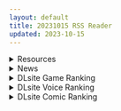 ```yaml
---
layout: default
title: 20231015 RSS Reader
updated: 2023-10-15
---
```


<details class='content-parent'>
<summary>
Resources
</summary>
<details class='content-child'>
<summary>
<span class='rss-title'> [自购][RJ01101840][ありがた屋]陰キャの母親NTR大作戦 ~俺が陰キャと仲良くしていたのはお前の母親を寝取るためだっただけの話~[寝取り/おほ声] [CV:真白真雪][百度1.46G] </span> <a class='rss-link' href='https://gmgard.com/gm123873' target='_blank'>&nbsp;</a>
<div class='rss-published'> 🕛 20231014 17:02:10</div>
</summary>
<img src="https://static.gmgard.us/Images/upload/79323150058272632.jpg" /><br /><p>直接进行一万个偷懒，复制粘贴这种事我会说嘛（）</p>
</details>
<details class='content-child'>
<summary>
<span class='rss-title'> [自购][RJ01102604][STK]寝取らせ黒ギャルビッチさん[CV:ありがた~い私][百度1.21G] </span> <a class='rss-link' href='https://gmgard.com/gm123874' target='_blank'>&nbsp;</a>
<div class='rss-published'> 🕛 20231014 16:56:20</div>
</summary>
<img src="https://static.gmgard.us/Images/upload/60895150053100142.jpg" /><br /><p>雷蒙先生，我爱C你N啊M</p>
</details>
<details class='content-child'>
<summary>
<span class='rss-title'> [无修正][未知字幕组][ディースリー] 妖囁 1+2 </span> <a class='rss-link' href='https://gmgard.com/gm123871' target='_blank'>&nbsp;</a>
<div class='rss-published'> 🕛 20231014 12:08:17</div>
</summary>
<img src="https://iili.io/J3tGqF4.gif" /><br /><p>有一所教团开的医馆有很多尸体失踪 女主三人接到命令去医院调查</p>
</details>
<details class='content-child'>
<summary>
<span class='rss-title'> 【新汉化作品】【原创】[Miel] 催眠種付け授業 汉化硬盘版 [5+7个人汉化组][362M][秒传+MEGA] </span> <a class='rss-link' href='https://www.south-plus.net/read.php?tid=1975301' target='_blank'>&nbsp;</a>
<div class='rss-published'> 🕛 20231014 11:43:59</div>
</summary>
<img src='https://i.postimg.cc/W3VvpwLj/pakage.jpg'/>

[color=#ff0000][size=4]冰毒吊相信大家也腻了，这次换换口味，催眠。这个人设我还是比较喜欢的。封面也好看[/size][/color]


惠子是一位已婚女教师，态度冷酷挑剔，身材却扰乱公共道德。
你 ..
</details>
<details class='content-child'>
<summary>
<span class='rss-title'> [RJ435897][ハイレグピーチ]触られる奥様 ~清楚妻 椿~[147M] </span> <a class='rss-link' href='https://gmgard.com/gm123870' target='_blank'>&nbsp;</a>
<div class='rss-published'> 🕛 20231014 08:18:08</div>
</summary>
<img src="https://static.gmgard.us/Images/upload/13298141212424281.jpg" /><br /><p>ハイレグピーチ</p>
</details>

</details>
<details class='content-parent'>
<summary>
News
</summary>
<details class='content-child'>
<summary>
<span class='rss-title'> 重口系彈幕「色」擊《星欲少女》試玩，機甲少女和人外克蘇魯我全都要 </span> <a class='rss-link' href='https://www.4gamers.com.tw/news/detail/60255/erolabs-new-r18game-starlusts-review' target='_blank'>&nbsp;</a>
<div class='rss-published'> 🕛 20231014 13:00:01</div>
</summary>
<img src="https://img.4gamers.com.tw/news-image/8a8a8f8c-927c-4020-8550-05927d1cb34b.jpg"/>
問就是開射
</details>
<details class='content-child'>
<summary>
<span class='rss-title'> ABO百合戀愛遊戲《リップ・トリップ～編集長(ボス)はわたしの解熱剤～》公開官方網站 </span> <a class='rss-link' href='https://home.gamer.com.tw/creationDetail.php?sn=5811121' target='_blank'>&nbsp;</a>
<div class='rss-published'> 🕛 20231014 08:52:32</div>
</summary>
<div align="center"><img border="0" class="gallery-image" src="https://cdn.discordapp.com/attachments/907656383284006936/1162673678123798622/F8Tl9yCasAAx0aX.jpg" width="650" /></div><div align="center"><br /></div><div><div align="left">由製作過<b>《</b><b>一生推不如一生戀</b><b>》</b>的遊戲公司 SukeraSomero 公開最新作<b>《リップ・トリップ～編集長(ボス)はわたしの解熱剤～》</b>的官方網站，中日英韓文版預定 2024 年於 Steam 平台發售。</div></div><div align="center"><br /></div><div align="center"><br /></div><div></div><div><div align="center"><b><font size="4">【故事劇情】</font></b></div><div align="center"><div>在這個世界，人類除了性別以外，還有α、β和Ω三種屬性。</div><div><br /></div><div>大多數人都是作為β誕生，</div><div>然而擁有卓越外貌和能力的α，</div><div>以及有週期性發情期、並對α產生強烈吸引力的Ω，</div><div>這兩種屬性在社會中是特殊存在。</div><div><br /></div><div>身為Ω的『妹熊凛乃』，</div><div>以及α的『清津千寿』，</div><div>兩人在旅行雜誌「Fuller」以新社員和編輯長的身分相遇。</div><div><br /></div><div>「——編輯長！！我今天剛入職……所以」</div><div><br /></div><div>然而，當凛乃開口的瞬間，她突然出現預料之外的發情狀態。</div><div><br /></div><div>凛乃不想因為自己身為Ω的體質關係被迫放棄工作，</div><div>千寿對此有所猶豫，但尊重凛乃的意願，做出了某個決定。</div><div><br /></div><div>「馬上就會結束。請忍耐一下」</div><div><br /></div><div>冰冷的指尖和甜美的香氣，凛乃將自己的身體交給千寿。</div><div><br /></div><div>彼此的想法在工作【理性】與發情【本能】之間搖擺不定，</div><div>兩人的關係將在命運的捉弄下展開。</div></div><div align="center"><br /></div><div align="center"><br /></div><div align="center"><font size="4"><b>【登場角色】</b></font></div><div align="center"><img border="0" class="gallery-image" src="https://cdn.discordapp.com/attachments/907656383284006936/1162590401023193108/2023-10-14_11_16_49.jpg" width="650" /></div><div align="center"><img border="0" class="gallery-image" src="https://cdn.discordapp.com/attachments/907656383284006936/1162590400469540914/2023-10-14_11_17_14.jpg" width="650" /></div><div align="center"><br /></div><div align="center"><br /></div><div align="center"><font size="4"><b>【遊戲CG】</b></font></div><div align="center"><img border="0" class="gallery-image" src="https://cdn.discordapp.com/attachments/907656383284006936/1162588768293883934/ov_ev01a.png" width="650" /></div><div align="center"><img border="0" class="gallery-image" src="https://cdn.discordapp.com/attachments/907656383284006936/1162588769141141515/ov_ev02a.png" width="650" /></div><div align="center"><img border="0" class="gallery-image" src="https://cdn.discordapp.com/attachments/907656383284006936/1162588769908686909/ov_ev03a.png" width="650" /></div><div align="center"><img border="0" class="gallery-image" src="https://cdn.discordapp.com/attachments/907656383284006936/1162588770730782740/ov_ev04b.png" width="650" /></div><div align="center"><img border="0" class="gallery-image" src="https://cdn.discordapp.com/attachments/907656383284006936/1162588771460583474/ov_ev06a.png" width="650" /></div><div align="center"><br /></div><div align="center"><br /></div><div align="left"><b><font size="4">CAST</font></b></div><div><div align="left"><div>妹熊 凛乃　CV：稲荷結</div><div>清津 千寿　CV：逢真井もこ</div></div></div><div align="left"><br /></div><div><div align="left"><b><font size="4">遊戲資訊</font></b></div><div align="left">名稱：リップ・トリップ～編集長(ボス)はわたしの解熱剤～</div><div align="left">原畫：千種みのり</div><div align="left">劇本：オグリアヤ</div><div align="left">語言：中文／日文／英文／韓文</div><div align="left">遊戲平台：PC／Steam</div><div align="left">年齡分級：全年齡</div><div align="left">製作公司：SukeraSomero</div><div align="left">遊戲類型：ADV</div><div align="left">遊戲價格：未定</div><div align="left">發售日期：2024年</div><div align="left">官方網站：<a href="https://ref.gamer.com.tw/redir.php?url=https%3A%2F%2Fsukerasparo.com%2Fsomero%2Fliptrip%2F" target="_blank">https://sukerasparo.com/somero/liptrip/</a></div></div><div align="left"><br /></div></div>
</details>

</details>
<details class='content-parent'>
<summary>
DLsite Game Ranking
</summary>
<details class='content-child'>
<summary>
<span class='rss-title'> ハチナ怪異譚 [八角家] </span> <a class='rss-link' href='https://www.dlsite.com/maniax/work/=/product_id/RJ431925.html' target='_blank'>&nbsp;</a>
<div class='rss-published'> 🕛 20231015 13:09:03</div>
</summary>
<img src ="http://img.dlsite.jp/modpub/images2/work/doujin/RJ432000/RJ431925_img_main.jpg"/><br/>ぴっちりインナー和装少女が催眠・拘束・状態異常まみれになりながら戦う濃厚Hアクション
</details>
<details class='content-child'>
<summary>
<span class='rss-title'> 駆動妖精アイディールレイズ [Riez-ON] </span> <a class='rss-link' href='https://www.dlsite.com/maniax/work/=/product_id/RJ406835.html' target='_blank'>&nbsp;</a>
<div class='rss-published'> 🕛 20231015 13:09:03</div>
</summary>
<img src ="http://img.dlsite.jp/modpub/images2/work/doujin/RJ407000/RJ406835_img_main.jpg"/><br/>「舞え、超音速の機械妖精」近未来SFハイスピード3Dアクションへようこそ
</details>
<details class='content-child'>
<summary>
<span class='rss-title'> 【繁體中文版】ROOM [SORAREVO] </span> <a class='rss-link' href='https://www.dlsite.com/maniax/work/=/product_id/RJ01105810.html' target='_blank'>&nbsp;</a>
<div class='rss-published'> 🕛 20231015 13:09:03</div>
</summary>
<img src ="http://img.dlsite.jp/modpub/images2/work/doujin/RJ01106000/RJ01105810_img_main.jpg"/><br/>偷窺女孩子的生活，盜攝洗腦模擬遊戲
</details>
<details class='content-child'>
<summary>
<span class='rss-title'> 鬼ごっこデラックスエディション [魔界あ号営業所] </span> <a class='rss-link' href='https://www.dlsite.com/maniax/work/=/product_id/RJ01107593.html' target='_blank'>&nbsp;</a>
<div class='rss-published'> 🕛 20231015 13:09:03</div>
</summary>
<img src ="http://img.dlsite.jp/modpub/images2/work/doujin/RJ01108000/RJ01107593_img_main.jpg"/><br/>かわいい鬼の子たちと楽しいこといっぱいしましょう
</details>
<details class='content-child'>
<summary>
<span class='rss-title'> 護身術道場 秘密のNTRレッスン -葵編- [WAKUWAKU] </span> <a class='rss-link' href='https://www.dlsite.com/maniax/work/=/product_id/RJ01083821.html' target='_blank'>&nbsp;</a>
<div class='rss-published'> 🕛 20231015 13:09:03</div>
</summary>
<img src ="http://img.dlsite.jp/modpub/images2/work/doujin/RJ01084000/RJ01083821_img_main.jpg"/><br/>護身術道場 秘密のNTRレッスンのDLCをプレイする為には、別途ゲーム本体が必要です。山神の娘である葵ちゃんと主人公のストーリーを描いています。
</details>

</details>
<details class='content-parent'>
<summary>
DLsite Voice Ranking
</summary>
<details class='content-child'>
<summary>
<span class='rss-title'> ★10/22まで限定特典付き★双子ロリ爆乳の媚び媚びお兄ちゃん誘惑【ロリ爆乳の双子が大好きなお兄ちゃんをメロメロにして、気持ちいいお漏らしぴゅっぴゅをさせる話】 [常世常闇所々] </span> <a class='rss-link' href='https://www.dlsite.com/maniax/work/=/product_id/RJ01096800.html' target='_blank'>&nbsp;</a>
<div class='rss-published'> 🕛 20231015 13:09:06</div>
</summary>
<img src ="http://img.dlsite.jp/modpub/images2/work/doujin/RJ01097000/RJ01096800_img_main.jpg"/><br/>ロリ爆乳の双子が大好きな親戚のお兄ちゃんを誘惑して、メロメロにさせてしまう甘々なマゾ向けの話です。女の子達に結婚を迫られるお兄ちゃん…左右から柔らかくて大きいおっぱいを押し付けられたり、耳を小さなお口でしゃぶられたり、少しずつ双子の魅力にハマっていきます…お兄ちゃんは魅惑的なロリ姉妹に負けてしまうのでしょうか?CV みもりあいの様
</details>
<details class='content-child'>
<summary>
<span class='rss-title'> チンカス掃除までしてくれる世話焼きな妹JKとの生活 [スイカ熟成保証委員会] </span> <a class='rss-link' href='https://www.dlsite.com/maniax/work/=/product_id/RJ01086281.html' target='_blank'>&nbsp;</a>
<div class='rss-published'> 🕛 20231015 13:09:06</div>
</summary>
<img src ="http://img.dlsite.jp/modpub/images2/work/doujin/RJ01087000/RJ01086281_img_main.jpg"/><br/>ある日、リビングでうたた寝をしていたあなたは、下腹部の妙な快感で目を覚ます。 美奈穂があなたのペニスを咥え、舌と唇で丹念にチンカス掃除をしていた──
</details>
<details class='content-child'>
<summary>
<span class='rss-title'> 【⭐️終了まで僅か!!レビュー投稿で全員にプレゼント企画⭐️】隣の席の一ノ瀬さん。クールでダウナーな彼女との駆け引きえっち。【透き通る低音】 [桃色みんと] </span> <a class='rss-link' href='https://www.dlsite.com/maniax/work/=/product_id/RJ01075068.html' target='_blank'>&nbsp;</a>
<div class='rss-published'> 🕛 20231015 13:09:06</div>
</summary>
<img src ="http://img.dlsite.jp/modpub/images2/work/doujin/RJ01076000/RJ01075068_img_main.jpg"/><br/>あるきっかけで、“隣の席の一ノ瀬さん”のセフレになる事に…。お互いがヤりたい時にヤる関係…。そのクールな性格からは想像できない程に、彼女の性欲は強くて…。手コキする彼女の手が少し冷たい事…。彼女の秘所が火傷しそうなほどに熱い事…。最奥を突けば押し殺すように吐息を漏らす事を…。”僕”は知っている…。「私らセフレでしょ?何の用かって…セックスしかないじゃん…」
</details>
<details class='content-child'>
<summary>
<span class='rss-title'> 王妃と魔物の媚びっ媚び中出し誘惑【偉い王様がわる～い王妃と魔物のエッチな色仕掛けにハマり、おまんこにびゅるびゅる中出し射精をして、マゾ奴隷堕ちをする話】 [常世常闇所々] </span> <a class='rss-link' href='https://www.dlsite.com/maniax/work/=/product_id/RJ01096695.html' target='_blank'>&nbsp;</a>
<div class='rss-published'> 🕛 20231015 13:09:06</div>
</summary>
<img src ="http://img.dlsite.jp/modpub/images2/work/doujin/RJ01097000/RJ01096695_img_main.jpg"/><br/>王妃と魔物が手を組んで、偉い王様を色仕掛けで堕とすM向けのストーリーです。王様は魔物を孕ませてはイケないとわかっていても、愛液でグチョグチョのいやらしいおまんこに誘惑をされ、我慢できずに中出しをしてしまいます…王様は魔物を妊娠させてしまい、王妃と魔物に弱みを握られ、マゾ奴隷へと調教されていきます…CV 琴音有波様(王妃),大山チロル様(魔物)
</details>
<details class='content-child'>
<summary>
<span class='rss-title'> 美魔女のレベルお貢ぎ射精【わる～い魔女姉妹がLv.100勇者にドスケベ誘惑をして、情けなぁいレベルお貢ぎ射精をさせる話】 [常世常闇所々] </span> <a class='rss-link' href='https://www.dlsite.com/maniax/work/=/product_id/RJ01070628.html' target='_blank'>&nbsp;</a>
<div class='rss-published'> 🕛 20231015 13:09:06</div>
</summary>
<img src ="http://img.dlsite.jp/modpub/images2/work/doujin/RJ01071000/RJ01070628_img_main.jpg"/><br/>わる～い魔女姉妹がLv.100勇者を誘惑して、レベルお貢ぎ射精をさせるマゾ向けの話です。序盤、Lv.100勇者は魔女の【ベラ】を圧倒します。しかし、勇者は【ベラ】のエッチな色仕掛けにハマってしまい、 レベルをお貢ぎしてしまいます…さらに魔女の【ルーナ】に甘い誘惑されて… 勇者は魔女姉妹の誘惑に打ち勝つことができるのでしょうか?  CV 野上菜月様,陽向葵ゅか様
</details>

</details>
<details class='content-parent'>
<summary>
DLsite Comic Ranking
</summary>
<details class='content-child'>
<summary>
<span class='rss-title'> ヒル○ャールの肉床～波沫の章～ [可老家] </span> <a class='rss-link' href='https://www.dlsite.com/maniax/work/=/product_id/RJ01100852.html' target='_blank'>&nbsp;</a>
<div class='rss-published'> 🕛 20231015 13:09:08</div>
</summary>
<img src ="http://img.dlsite.jp/modpub/images2/work/doujin/RJ01101000/RJ01100852_img_main.jpg"/><br/>敗北したヒロインが魔物に捕まり、日々輪姦され、やがて孕み袋肉奴隷に堕ちる話。
</details>
<details class='content-child'>
<summary>
<span class='rss-title'> 先生!さきっちょだけでいいんですか? [ぞんびと愉快な仲間たち] </span> <a class='rss-link' href='https://www.dlsite.com/maniax/work/=/product_id/RJ01014311.html' target='_blank'>&nbsp;</a>
<div class='rss-published'> 🕛 20231015 13:09:08</div>
</summary>
<img src ="http://img.dlsite.jp/modpub/images2/work/doujin/RJ01015000/RJ01014311_img_main.jpg"/><br/>今回はブルーアーカイブよりノア・ユウカと3人でえっちする本になります。手コキ足コキWパイズリからの中出しえっち、お○んこサンドイッチをページ数おおめでご用意しました。今回もよろしくお願いしますね!
</details>
<details class='content-child'>
<summary>
<span class='rss-title'> まんこく武術会3〜鬼逝き⭐くノ一拷問編〜 [岡本画伯] </span> <a class='rss-link' href='https://www.dlsite.com/maniax/work/=/product_id/RJ01093491.html' target='_blank'>&nbsp;</a>
<div class='rss-published'> 🕛 20231015 13:09:08</div>
</summary>
<img src ="http://img.dlsite.jp/modpub/images2/work/doujin/RJ01094000/RJ01093491_img_main.jpg"/><br/>女子高生くノ一 が魔人を絶滅させるべく立ち上がった! しかし返り討ちに遭い、魔人たちの【快楽忍術】の餌食になってしまう・・!
</details>
<details class='content-child'>
<summary>
<span class='rss-title'> Bokki like a rock [F.W.ZHolic] </span> <a class='rss-link' href='https://www.dlsite.com/maniax/work/=/product_id/RJ01087760.html' target='_blank'>&nbsp;</a>
<div class='rss-published'> 🕛 20231015 13:09:08</div>
</summary>
<img src ="http://img.dlsite.jp/modpub/images2/work/doujin/RJ01088000/RJ01087760_img_main.jpg"/><br/>ふたなりぼっちちゃん
</details>
<details class='content-child'>
<summary>
<span class='rss-title'> 共墮2～發誓結婚的女友被人奪走的我最終也一同雌墮的末路～ [トランス・トリビューン] </span> <a class='rss-link' href='https://www.dlsite.com/maniax/work/=/product_id/RJ01090245.html' target='_blank'>&nbsp;</a>
<div class='rss-published'> 🕛 20231015 13:09:08</div>
</summary>
<img src ="http://img.dlsite.jp/modpub/images2/work/doujin/RJ01091000/RJ01090245_img_main.jpg"/><br/>「成對」墮落的兩人,其結局是……!?男女雙方一同被人寢取的·女裝雌墮物語!!
</details>

</details>
